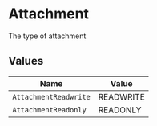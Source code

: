 # Attachment

The type of attachment


## Values

| Name                  | Value                 |
| --------------------- | --------------------- |
| `AttachmentReadwrite` | READWRITE             |
| `AttachmentReadonly`  | READONLY              |